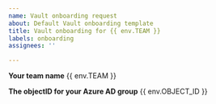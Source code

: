 ```yaml
---
name: Vault onboarding request
about: Default Vault onboarding template
title: Vault onboarding for {{ env.TEAM }}
labels: onboarding
assignees: ''

---
```


**Your team name**
{{ env.TEAM }}

**The objectID for your Azure AD group**
{{ env.OBJECT_ID }}
